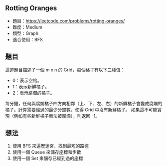 ## Rotting Oranges

- 題目：https://leetcode.com/problems/rotting-oranges/
- 難度：Medium
- 類型：Graph
- 適合使用：BFS

## 題目

這道題目描述了一個 m x n 的 Grid，每個格子有以下三種值：

- 0：表示空格。
- 1：表示新鮮橘子。
- 2：表示腐爛的橘子。

每分鐘，任何與腐爛橘子四方向相鄰（上、下、左、右）的新鮮橘子會變成腐爛的橘子。計算需要經過的最少分鐘數，使得 Grid 中沒有新鮮橘子。
如果這不可能實現（例如有些新鮮橘子無法被腐爛），則返回 -1。

## 想法

1. 使用 BFS 來遍歷迷宮，找到最短的路徑
2. 使用一個 Queue 來儲存座標和步數
3. 使用一個 Set 來儲存已經到過的座標

